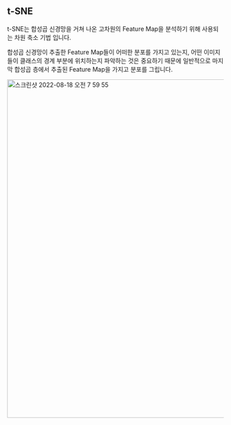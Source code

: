 ## t-SNE

t-SNE는 합성곱 신경망을 거쳐 나온 고차원의 Feature Map을 분석하기 위해 사용되는 차원 축소 기법 입니다. 


합성곱 신경망이 추출한 Feature Map들이 어떠한 분포를 가지고 있는지, 어떤 이미지들이 클래스의 경계 부분에 위치하는지 파악하는 것은 중요하기 때문에 일반적으로 마지막 합성곱 층에서 추출된 Feature Map을 가지고 분포를 그립니다.

<img width="786" alt="스크린샷 2022-08-18 오전 7 59 55" src="https://user-images.githubusercontent.com/52812351/185258214-4359901c-97e0-462c-bb9a-0d07b80f5ddf.png">
